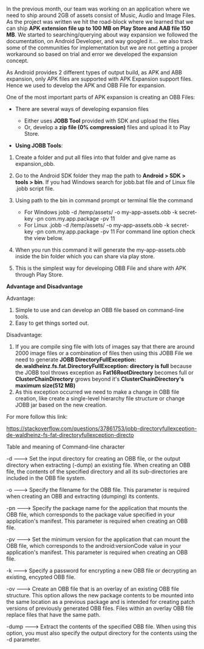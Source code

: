 In the previous month, our team was working on an application where we need to ship around 2GB of assets consist of Music, Audio and Image Files. As the project was written we hit the road-block where we learned that we can ship **APK extension file up to 100 MB on Play Store and AAB file 150 MB**. We started to searching/querying about way expansion we followed the documentation, on Android Developer, and way googled it.... we also track some of the communities for implementation but we are not getting a proper workaround so based on trial and error we developed the expansion concept.

As Android provides 2 different types of output build, as APK and ABB expansion, only APK files are supported with APK Expansion support files. Hence we used to develop the APK and OBB File for expansion.

One of the most important parts of APK expansion is creating an OBB Files:
  - There are several ways of developing expansion files
    - Either uses **JOBB Tool** provided with SDK and upload the files
    - Or, develop a **zip file (0% compression)** files and upload it to Play Store.
    
- **Using JOBB Tools**:
1. Create a folder and put all files into that folder and give name as expansion_obb.
2. Go to the Android SDK folder they map the path to **Android > SDK > tools > bin**. If you had Windows search for jobb.bat file and of Linux file .jobb script file.
3. Using path to the bin in command prompt or terminal file the command
    - For Windows jobb -d /temp/assets/ -o my-app-assets.obb -k secret-key -pn com.my.app.package -pv 11
    - For Linux  .jobb -d /temp/assets/ -o my-app-assets.obb -k secret-key -pn com.my.app.package -pv 11
For command line option check the view below.

4. When you run this command it will generate the my-app-assets.obb inside the bin folder which you can share via play store.
5. This is the simplest way for developing OBB File and share with APK through Play Store.

**Advantage and Disadvantage**

Advantage:

1. Simple to use and can develop an OBB file based on command-line tools.
2. Easy to get things sorted out.

Disadvantage: 
1. If you are compile sing file with lots of images say that there are around 2000 image files or a combination of files then using this JOBB File we need to generate **JOBB DirectoryFullException: de.waldheinz.fs.fat.DirectoryFullException: directory is full** because the JOBB tool throws exception as **Fat16RootDirectory** becomes full or **ClusterChainDirectory** grows beyond it's **ClusterChainDirectory's maximum size(512 MB)**
2. As this exception occurred we need to make a change in OBB file creation, like create a single-level hierarchy file structure or change JOBB jar based on the new creation.

For more follow this link:

https://stackoverflow.com/questions/37861753/jobb-directoryfullexception-de-waldheinz-fs-fat-directoryfullexception-directo

Table  and meaning of Command-line character 

-d <directory>  --->    Set the input directory for creating an OBB file, or the output directory when extracting (-dump) an existing file. When creating an OBB file, the contents of the specified directory and all its sub-directories are included in the OBB file system.

-o <filename> ---> Specify the filename for the OBB file. This parameter is required when creating an OBB and extracting (dumping) its contents.

-pn <package> ---> Specify the package name for the application that mounts the OBB file, which corresponds to the package value specified in your application's manifest. This parameter is required when creating an OBB file.

-pv <version> ---> Set the minimum version for the application that can mount the OBB file, which corresponds to the android:versionCode value in your application's manifest. This parameter is required when creating an OBB file.

-k <key> ---> Specify a password for encrypting a new OBB file or decrypting an existing, encypted OBB file.

-ov    ---> Create an OBB file that is an overlay of an existing OBB file structure. This option allows the new package contents to be mounted into the same location as a previous package and is intended for creating patch versions of previously generated OBB files. Files within an overlay OBB file replace files that have the same path.

-dump <filename> ---> Extract the contents of the specified OBB file. When using this option, you must also specify the output directory for the contents using the -d <directory> parameter.
